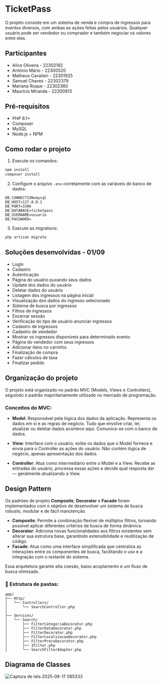 # TicketPass

O projeto consiste em um sistema de venda e compra de ingressos para eventos diversos, com ambas as ações feitas pelos usuários. Qualquer usuário pode ser vendedor ou comprador e também negociar os valores entre eles.

## Participantes

- Alice Oliveira - 22302182
- Antônio Mário - 22300520
- Matheus Cavalieri - 22301925
- Samuel Chaves - 22302379
- Mariana Roque - 22302360
- Maurício Miranda - 22300813

## Pré-requisitos

- PHP 8.1+
- Composer
- MySQL
- Node.js + NPM

## Como rodar o projeto

1. Execute os comandos:
```bash
npm install
composer install
```

2. Configure o arquivo `.env` corretamente com as variáveis do banco de dados:
```
DB_CONNECTION=mysql
DB_HOST=127.0.0.1
DB_PORT=3306
DB_DATABASE=ticketpass
DB_USERNAME=usuario
DB_PASSWORD=
```

3. Execute as migrations:
```bash
php artisan migrate
```

## Soluções desenvolvidas - 01/09

- Login
- Cadastro
- Autenticação
- Página do usuário puxando seus dados
- Update dos dados do usuário
- Deletar dados do usuário
- Listagem dos ingressos na página inicial
- Visualização dos dados do ingresso selecionado
- Sistema de busca por ingressos
- Filtros de ingressos
- Encerrar sessão
- Verificação do tipo de usuário anunciar ingressos
- Cadastro de ingressos
- Cadastro de vendedor
- Mostrar os ingressos disponíveis para determinado evento
- Página do vendedor com seus ingressos
- Adicionar ítens no carrinho
- Finalização de compra
- Fazer cálculos de taxa
- Finalizar pedido

## Organização do projeto

O projeto está organizado no padrão MVC (Models, Views e Controllers), seguindo o padrão majoritariamente utilizado no mercado de programação.

### Conceitos do MVC:

- **Model**: Responsável pela lógica dos dados da aplicação. Representa os dados em si e as regras de negócio. Tudo que envolve criar, ler, atualizar ou deletar dados acontece aqui. Comunica-se com o banco de dados.

- **View**: Interface com o usuário, exibe os dados que o Model fornece e envia para o Controller as ações do usuário. Não contém lógica de negócio, apenas apresentação dos dados.

- **Controller**: Atua como intermediário entre o Model e a View. Recebe as entradas do usuário, processa essas ações e decide qual resposta dar — geralmente atualizando a View.

## Design Pattern

Os padrões de projeto **Composite**, **Decorator** e **Facade** foram implementados com o objetivo de desenvolver um sistema de busca robusto, modular e de fácil manutenção.

- **Composite**: Permite a combinação flexível de múltiplos filtros, tornando possível aplicar diferentes critérios de busca de forma dinâmica.
- **Decorator**: Adiciona novas funcionalidades aos filtros existentes sem alterar sua estrutura base, garantindo extensibilidade e reutilização de código.
- **Facade**: Atua como uma interface simplificada que centraliza as interações entre os componentes de busca, facilitando o uso e a integração com o restante do sistema.

Essa arquitetura garante alta coesão, baixo acoplamento e um fluxo de busca otimizado.

### 🔹 Estrutura de pastas:

```
app/
├── Http/
│   └── Controllers/
│       └── SearchController.php
│
├── Services/
│   └── Search/
│       ├── FilterCategoriaDecorator.php
│       ├── FilterDataDecorator.php
│       ├── FilterDecorator.php
│       ├── FilterLocalizacaoDecorator.php
│       ├── FilterPrecoDecorator.php
│       ├── IFilter.php
│       └── SearchFilterAdapter.php
```

## Diagrama de Classes

![Captura de tela 2025-08-17 085333](https://via.placeholder.com/800x400?text=Diagrama+de+Classes+do+Projeto)
